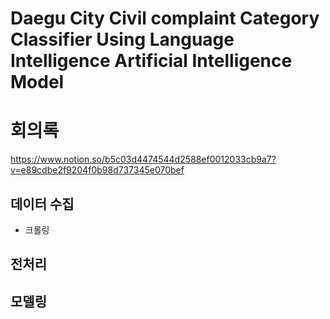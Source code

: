 # Daegu City Civil complaint Category Classifier Using Language Intelligence Artificial Intelligence Model

# 회의록
https://www.notion.so/b5c03d4474544d2588ef0012033cb9a7?v=e89cdbe2f9204f0b98d737345e070bef

## 데이터 수집
  - 크롤링

## 전처리

## 모델링
